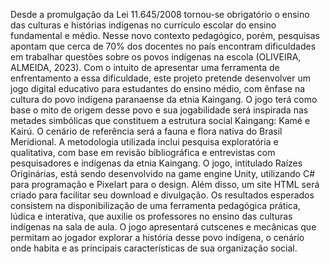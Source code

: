 Desde a  promulgação da Lei 11.645/2008 tornou-se obrigatório o ensino das culturas e histórias indígenas no currículo escolar do ensino fundamental e médio. Nesse novo contexto pedagógico, porém, pesquisas apontam que cerca de 70% dos docentes no país encontram dificuldades em trabalhar questões sobre os povos indígenas na escola (OLIVEIRA, ALMEIDA, 2023). Com o intuito de apresentar uma ferramenta de enfrentamento a essa dificuldade,  este projeto pretende desenvolver um jogo digital educativo para estudantes do ensino médio, com ênfase na cultura do povo indígena paranaense da etnia Kaingang. O jogo terá como base o mito de  origem desse povo e sua jogabilidade será inspirada nas metades simbólicas que constituem a estrutura social Kaingang: Kamé e Kairú. O cenário de referência será a fauna e flora nativa do Brasil Meridional. A metodologia utilizada inclui pesquisa exploratória e qualitativa, com base em revisão bibliográfica e entrevistas com pesquisadores e indígenas da etnia Kaingang. O jogo, intitulado Raízes Originárias, está sendo desenvolvido na game engine Unity, utilizando C# para programação e Pixelart para o design. Além disso, um site HTML será criado para facilitar seu download e divulgação. Os resultados esperados consistem na disponibilização de uma ferramenta pedagógica prática, lúdica e interativa, que auxilie os professores no ensino das culturas indígenas na sala de aula.  O jogo apresentará cutscenes e mecânicas que permitam ao jogador explorar a história desse povo indígena, o cenário onde habita e as principais características de sua organização social.
